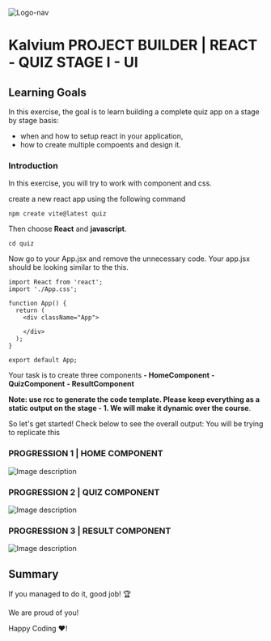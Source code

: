 
![Logo-nav](https://s3.ap-south-1.amazonaws.com/kalvi-education.github.io/front-end-web-development/Kalvium-Logo.png)

# Kalvium PROJECT BUILDER | REACT - QUIZ STAGE I - UI

## Learning Goals

In this exercise, the goal is to learn building a complete quiz app on a stage by stage basis:

- when and how to setup react in your application,
- how to create multiple compoents and design it.

### Introduction

In this exercise, you will try to work with component and css. 

create a new react app using the following command
```
npm create vite@latest quiz
```
Then choose **React** and **javascript**.

```
cd quiz
```

Now go to your App.jsx and remove the unnecessary code. Your app.jsx should be looking similar to the this.
```
import React from 'react';
import './App.css';

function App() {
  return (
    <div className="App">
 
    </div>
  );
}

export default App;
```

Your task is to create three components
**- HomeComponent**
**- QuizComponent**
**- ResultComponent**

**Note: use rcc to generate the code template. Please keep everything as a static output on the stage - 1. We will make it dynamic over the course**.  

So let's get started!
Check below to see the overall output: You will be trying to replicate this

### PROGRESSION 1 | HOME COMPONENT
![Image description](https://s3.ap-south-1.amazonaws.com/kalvi-education.github.io/front-end-web-development/react-quiz-home.png)

### PROGRESSION 2 | QUIZ COMPONENT
![Image description](https://s3.ap-south-1.amazonaws.com/kalvi-education.github.io/front-end-web-development/react-quiz-question.png)

### PROGRESSION 3 | RESULT COMPONENT
![Image description](https://s3.ap-south-1.amazonaws.com/kalvi-education.github.io/front-end-web-development/react-quiz-score.png)


## Summary

If you managed to do it, good job! :trophy:

We are proud of you!

Happy Coding ❤️!

